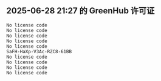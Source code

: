 ## 2025-06-28 21:27 的 GreenHub 许可证
```
No license code
No license code
No license code
No license code
No license code
SaFH-HaXp-V3Ac-RZC8-61BB
No license code
No license code
No license code
No license code
```
